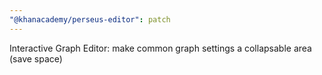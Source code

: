 ```yaml
---
"@khanacademy/perseus-editor": patch
---
```


Interactive Graph Editor: make common graph settings a collapsable area (save space)
